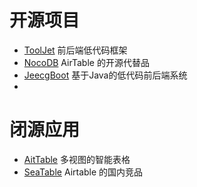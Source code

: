 
# 开源项目
- [ToolJet](https://github.com/ToolJet/ToolJet)  前后端低代码框架
- [NocoDB](https://github.com/nocodb/nocodb) AirTable 的开源代替品
- [JeecgBoot](https://github.com/jeecgboot/jeecg-boot) 基于Java的低代码前后端系统
- 

# 闭源应用
- [AitTable](https://www.airtable.com/) 多视图的智能表格
- [SeaTable](https://www.seatable.cn/)  Airtable 的国内竞品

